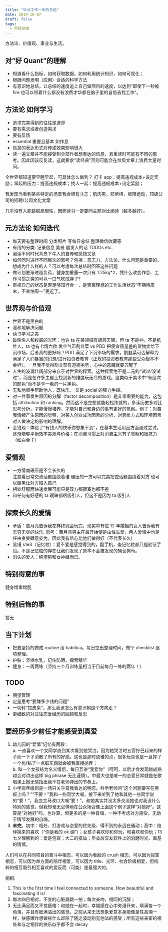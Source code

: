 ```yaml
---
title: "毕业工作一年的总结"
date: 2019-10-07
draft: false
tags:
  - 阶段总结
---
```


方法论、价值观、事业与生活。

<!--more-->

## 对“好 Quant”的理解

- 知道看什么指标，如何获取数据，如何利用统计知识，如何可视化；
- 根据问题发明（应用）合适的科学方法
- 有意识地总结，让总结的速度追上自己做项目的速度，以达到“即使下一秒被 fire 也可以带着什么都没有浪费才华都在脑子里的自信去找工作”。

## 方法论 如何学习

- 追求完美得到的往往是退却
- 要有需求或者创造需求
- 要有反馈
- essential 重要且基本 如作息
- 信息的表达形式对传递效果影响很大
- 读一遍文章并不能接受到全部作者想表达的信息，且重读时可能有不同的思考。因此因该反复读，这就要求“读经典”否则可能会在垃圾文章上浪费大量时间。

全世界都知道要早睡早起，可具体怎么做到？
打卡 app：提高违规成本+设定奖励；早起的压力：提高违规成本；找人一起：提高违规成本+设定奖励；

我发现当看到某些特定的场景我会很有斗志：肌肉男，邓紫棋，极限运动，顶级公司的招聘/公司文化文案

几乎没有人能跳脱局限性，因而读书一定要同主题对比阅读（越多越好）。

## 元方法论 如何迭代

- 每天要有整理时间 分类照片 写每日总结 整理微信收藏等
- 有用的分类: 记录信息 美景 启发人的话 TODOs etc.
- 阅读不同时代背景下牛人的自传和感悟文章
- 如何同时进行不同层次的思考？包括：意志力、方法论、什么问题是重要的、想成为什么样的人？可以考虑每次总结时回答这些问题
- 做计划要渐进超负荷，健身加重量一次只有 1.25kg\*2，凭什么改变作息、工作习惯之类的可以一口气吃成胖子?
- 审视自己的状态是否足够知行合一，是否离理想的工作生活状态“不期待周末，不害怕周一”更近了。

## 世界观与价值观

- 世界不是黑白的
- 温和地解决问题
- 读书学习之美
- 破除名人和权威的光环：也许 ta 在某领域有极高天赋，但 ta 不是神，不是纸片人，ta 也有七情六欲
  发空气币割韭菜 vs PDD 把便宜质量差的货物卖给下沉市场，后者真的更好吗？PDD 满足了下沉市场的需求，割韭菜可否解释为满足了人们暴富的幻想/进行投资者教育（正规的投资者教育那些受众根本不会听）。一旦我不觉得割韭菜有道德劣势，心中的恶魔就要苏醒了
- 人生的波澜壮阔部分来自于对世界的探索。这种探索绝不是二元的“试过/没试过”，而是在许多主题上找到新的维度玩无尽的游戏。这类似于美术中“有层次的颜色”而不是乍一看的一片黑色。
- 无私地顺手帮助他人，既快乐， 又是 social 的强力手段。
- 对一件事发生原因的分解（factor decomposition）是非常重要的能力，这包括 attribution 和 ranking。然而这不是空想就能轻松练就的，多读历史多对比思考分析，才能慢慢培养，才能对自己和身边的事有更好的觉察。例子：对自我情绪产生原因的觉察，对某人创业成功因素的分析，对思维方式和环境因素对人做决定的影响的理解。
- 金钱观：体验了“有钱人的快乐你想象不到”，在基本生活用品方面通过尝试，逐渐能够平衡效率美观与价格；在消费习惯上对消费主义有了觉察和抵抗力（如白金卡）

## 爱情观

- 一方情商碾压是不会长久的  
   注意看日常交流话题围绕着谁 碾压的一方可以完美把控话题围绕着对方 也可以腹黑让对方陷入自己
- 相处舒服而快速发展可能只是双方都寂寞也都不差
- 和任何有好感的 ta 暧昧都很吸引人，但这不是因为 ta 吸引人

## 探索长久的爱情

- 矛盾：苦月亮告诉我花样终究会玩完，现实中有位 12 年婚姻的女人告诉我有无穷无尽的快乐. 思考：苦月亮男主在最开始便是由性生爱，两人爱情中也是任由贪婪肆意妄为，因此我有信心比他们做得好（不代表长久)
- 黑镜 s1e3（记忆粒）：爱不爱是感觉得到的，翻手机，查记忆粒都只是验证手段。不是记忆粒的存在让我们发现了原本不会被发现的蝇营狗苟。
- 消失的爱人：纯渣男和女神经而已。

## 特别得意的事

健身增重增肌

## 特别后悔的事

暂无

## 当下计划

- 把要坚持的做成 routine 用 habitica。每日空出整理时间，做个 checklist 逐项整理。
- 护肤：坚持水乳，记住防晒，探索精华
- 健身：一周两练（坚持三个月训练量相当于目前每月一练的两年！）

## TODO

- 期望管理
- 定量思考“要赚多少钱的问题”
- 一切转“拉皮条”，那么我该怎么有意识朝这个方向走？
- 更细致的对过往恋爱经历的回顾和反思

## 要经历多少前任才能感受到真爱

1. 幼儿园的“爱情”记忆有两段：  
   a. 一直喜欢一个女同学直到某次看到她哭泣，因为她哭泣时五官拧巴起来的样子而一下子消散了所有的好感。这也是那时幼稚的点，很多玩具也是一旦摔了一个角/粘了一点脏东西就会被我直接抛弃；  
   b. 和一个女孩结为名义情侣，每日互讲“我爱你”（呵呵，以后才会发现越成熟越会对讲出这样 big phrase 无比谨慎）。中最大也是唯一的恋爱日常就是在歌唱课上她无情指出我不在老师弹出的节奏上。
2. 小学高年级则是一场只关乎自我表达的明恋。科学老师问“这个问题要写在黑板上吗？”“不要！”我和一些同学大喊，接下来听到了她和其他一些同学说的“要！”，我变立马改口大喊“要！”。和她其实并没太多交流她也对我没什么特别的感觉，但我却毫无忌惮地在公众场合像上面这个例子这样“对她好”。这算是“对她好”吗，也许算，但更多的是一种自嗨，一种不考虑对方感受，无助于情节发展的自嗨。
3. **未完**。初中：相处、打游戏与恋爱的优先级、得不到的永远在骚动；高中：陪伴换来的喜欢（“你是我的 ok 绷”）；女孩子喜欢你和你玩，和喜欢和你玩；13 七夕理解到的：爱是包容；大二的搭讪；毕业后交友软件上的消磨时光、面基的情愫。

人们可以在共同项目的奋斗中相恋，可以因为看脸的 crush 相恋，可以因为寂寞相恋，可以因为单方面的陪伴相爱，可以因为 title、光环、社会阶级相爱，但纯粹的相互吸引相互喜欢的爱反而（可能）是最强大的。

桐桐:

1. This is the first time I feel connected to someone. How beautiful and fascinating it is!
2. 每次四目相对，不变的心脏漏跳一拍；每次亲吻，相同的沉醉；
3. 无比满足而又不觉疲倦：和她在一起时，幸福感在心中弥漫开来，填满每一个角落，并且有胀满溢出的感觉。之前从来无法想象爱意本身能像是性高潮一样，快感爆炸想做些什么却除了随之波动别无他法的感受；所有这些亲密的相处和与之相伴的快乐似乎都不会 decay

